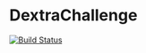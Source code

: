 # DextraChallenge

[![Build Status](https://travis-ci.org/Themakew/DextraChallenge.svg?branch=master)](https://travis-ci.org/Themakew/DextraChallenge)
